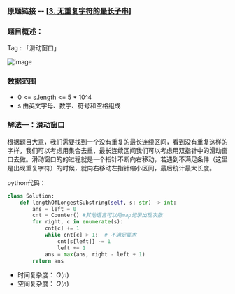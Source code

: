 ### 原题链接 -- [[3. 无重复字符的最长子串](https://leetcode.cn/problems/longest-substring-without-repeating-characters/)]

### 题目概述：
Tag : 「滑动窗口」

![image](https://user-images.githubusercontent.com/99656524/201590755-40bff27c-ad78-4b3d-a6d1-d646745c5809.png)

### 数据范围
* 0 <= s.length <= 5 * 10^4
* s 由英文字母、数字、符号和空格组成

### 解法一：滑动窗口
根据题目大意，我们需要找到一个没有重复的最长连续区间，看到没有重复这样的字样，我们可以考虑用集合去重，最长连续区间我们可以考虑用双指针中的滑动窗口去做。滑动窗口的的过程就是一个指针不断向右移动，若遇到不满足条件（这里是出现重复字符）的时候，就向右移动左指针缩小区间，最后统计最大长度。

python代码：
```py
class Solution:
    def lengthOfLongestSubstring(self, s: str) -> int:
        ans = left = 0
        cnt = Counter() #其他语言可以用map记录出现次数
        for right, c in enumerate(s):
            cnt[c] += 1
            while cnt[c] > 1:  # 不满足要求
                cnt[s[left]] -= 1
                left += 1
            ans = max(ans, right - left + 1)
        return ans
```
* 时间复杂度： $O(n)$
* 空间复杂度： $O(n)$
